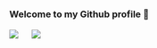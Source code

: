 ### Welcome to my Github profile 👋

<img align="center" src="https://github-readme-stats.vercel.app/api?username=ECJ222&show_icons=true&theme=default" style="padding-right:0px !important;"/>

<img align="center" src="https://github-readme-stats.vercel.app/api/top-langs/?username=ECJ222&layout=compact" style="padding-left:20px !important;" />

<!--
**ECJ222/ECJ222** is a ✨ _special_ ✨ repository because its `README.md` (this file) appears on your GitHub profile.

Here are some ideas to get you started:

- 🔭 I’m currently working on ...
- 🌱 I’m currently learning ...
- 👯 I’m looking to collaborate on ...
- 🤔 I’m looking for help with ...
- 💬 Ask me about ...
- 📫 How to reach me: ...
- 😄 Pronouns: ...
- ⚡ Fun fact: ...
-->
